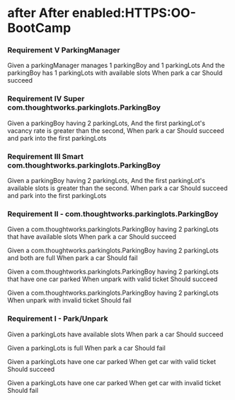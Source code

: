after After enabled:HTTPS:OO-BootCamp
===========

### Requirement V ParkingManager

Given a parkingManager manages 1 parkingBoy and 1 parkingLots
And the parkingBoy has 1 parkingLots with available slots
When park a car
Should succeed


### Requirement IV Super com.thoughtworks.parkinglots.ParkingBoy

Given a parkingBoy having 2 parkingLots,
And the first parkingLot's vacancy rate is greater than the second,
When park a car
Should succeed and park into the first parkingLots


### Requirement III Smart com.thoughtworks.parkinglots.ParkingBoy

Given a parkingBoy having 2 parkingLots,
And the first parkingLot's available slots is greater than the second.
When park a car
Should succeed and park into the first parkingLots



### Requirement II - com.thoughtworks.parkinglots.ParkingBoy

Given a com.thoughtworks.parkinglots.ParkingBoy having 2 parkingLots that have available slots
When park a car
Should succeed

Given a com.thoughtworks.parkinglots.ParkingBoy having 2 parkingLots and both are full
When park a car
Should fail

Given a com.thoughtworks.parkinglots.ParkingBoy having 2 parkingLots that have one car parked
When unpark with valid ticket
Should succeed

Given a com.thoughtworks.parkinglots.ParkingBoy having 2 parkingLots
When unpark with invalid ticket
Should fail

### Requirement I - Park/Unpark

Given a parkingLots have available slots
When park a car
Should succeed

Given a parkingLots is full
When park a car
Should fail

Given a parkingLots have one car parked
When get car with valid ticket
Should succeed

Given a parkingLots have one car parked
When get car with invalid ticket
Should fail
